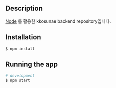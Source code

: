 ## Description

[Node](https://github.com/nodejs/node) 를 활용한 kkosunae backend repository입니다.

## Installation

```bash
$ npm install
```

## Running the app

```bash
# development
$ npm start
```
